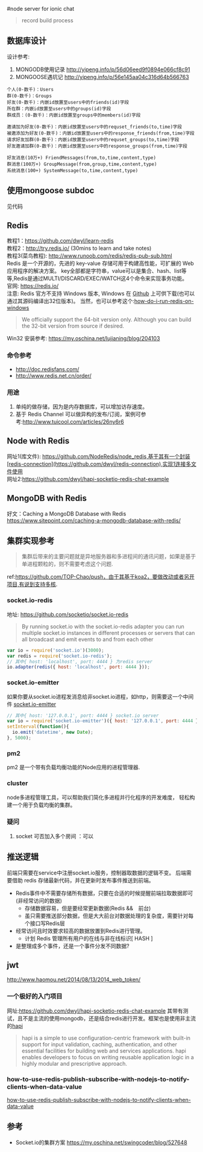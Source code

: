 #node server for ionic chat
> record build process

## 数据库设计
设计参考:
1. MONGODB使用记录 http://yipeng.info/p/56d06eed9f0894e066cf8c91
2. MONGOOSE遇坑记 http://yipeng.info/p/56e145aa04c316d64b566763

```
个人(0-数千)：Users
群(0-数千)：Groups
好友(0-数千)：内嵌id放置至users中的friends(id)字段
所在群：内嵌id放置至users中的groups(id)字段
群成员：(0-数千)：内嵌id放置至groups中的members(id)字段

邀请加为好友(0-数千)：内嵌id放置至users中的requset_friends(to,time)字段
被邀添加为好友(0-数千)：内嵌id放置至users中的response_friends(from,time)字段
请求好友加群(0-数千)：内嵌id放置至users中的requset_groups(to,time)字段
好友邀请加群(0-数千)：内嵌id放置至users中的response_groups(from,time)字段

好友消息(10万+) FriendMessages(from,to,time,content,type)
群消息(100万+) GroupMessage(from,group,time,content,type)
系统消息(100+) SystemMessage(to,time,content,type)
```

## 使用mongoose subdoc
见代码

## Redis
教程1：https://github.com/dwyl/learn-redis   
教程2：http://try.redis.io/ (30mins to learn and take notes)  
教程3(菜鸟教程): http://www.runoob.com/redis/redis-pub-sub.html  
Redis 是一个开源的，先进的 key-value 存储可用于构建高性能，可扩展的 Web 应用程序的解决方案。
key全部都是字符串，value可以是集合、hash、list等等,Redis是通过MULTI/DISCARD/EXEC/WATCH这4个命令来实现事务功能。  
官网: https://redis.io/  
注意: Redis 官方不支持 Windows 版本, Windows 在 [Github](https://github.com/MSOpenTech/redis) 
上可供下载(也可以通过其源码编译出32位版本)。  当然，也可以参考这个:[how-do-i-run-redis-on-windows](http://stackoverflow.com/questions/6476945/how-do-i-run-redis-on-windows)
> We officially support the 64-bit version only. Although you can build the 32-bit version from source if desired. 

Win32 安装参考: https://my.oschina.net/lujianing/blog/204103   

### 命令参考
* http://doc.redisfans.com/  
* http://www.redis.net.cn/order/  

### 用途
1. 单纯的做存储，因为是内存数据库，可以增加访存速度。
2. 基于 Redis Channel 可以做异构的发布/订阅，案例可参考:http://www.tuicool.com/articles/26ny6r6


## Node with Redis
网址1(库文件): https://github.com/NodeRedis/node_redis,基于其有一个封装[redis-connection](https://github.com/dwyl/redis-connection),实现1连接多文件使用  
网址2:https://github.com/dwyl/hapi-socketio-redis-chat-example  


## MongoDB with Redis
好文：Caching a MongoDB Database with Redis  
https://www.sitepoint.com/caching-a-mongodb-database-with-redis/


## 集群实现参考
> 集群后带来的主要问题就是异地服务器和多进程间的通讯问题，如果是基于单进程颗粒的，则不需要考虑这个问题.  

ref:https://github.com/TOP-Chao/push，由于其基于koa2，要做改动或者另开项目,有说到支持多核.

### socket.io-redis
地址: https://github.com/socketio/socket.io-redis
> By running socket.io with the socket.io-redis adapter you can run multiple socket.io instances 
in different processes or servers that can all broadcast and emit events to and from each other   

```javascript
var io = require('socket.io')(3000);
var redis = require('socket.io-redis');
// 其中{ host: 'localhost', port: 4444 } 为redis server
io.adapter(redis({ host: 'localhost', port: 4444 }));
```

### socket.io-emitter
如果你要从socket.io进程发消息给非socket.io进程，如http，则需要这一个中间件
[socket.io-emitter](https://github.com/socketio/socket.io-emitter)

```javascript
// 其中{ host: '127.0.0.1', port: 4444 } socket.io server
var io = require('socket.io-emitter')({ host: '127.0.0.1', port: 4444 });
setInterval(function(){
  io.emit('datetime', new Date);
}, 5000);
```

### pm2
pm2 是一个带有负载均衡功能的Node应用的进程管理器.

### cluster
node多进程管理工具，可以帮助我们简化多进程并行化程序的开发难度，
轻松构建一个用于负载均衡的集群。

### 疑问
1. socket 可否加入多个房间 ：可以


## 推送逻辑
前端只需要在service中注册socket.io服务，控制器取数据的逻辑不变。
后端需要借助 redis 存储最新代码，并在更新时发布事件推送到前端。
* Redis事件中不需要存储所有数据，只要在合适的时候提醒前端拉取数据即可(非经常访问的数据)
  - 存储数据容易，但是要经常更新数据(Redis &&　前台)
  - 虽只需要推送部分数据，但是大大前台对数据处理的复杂度，需要针对每个接口写Redis层
* 经常访问且时效要求较高的数据放置到Redis进行管理。
  - 计划 Redis 管理所有用户的在线与非在线标识[ HASH ]
* 是整理成多个事件，还是一个事件分发不同数据?

## jwt
http://www.haomou.net/2014/08/13/2014_web_token/  

### 一个极好的入门项目
网址:https://github.com/dwyl/hapi-socketio-redis-chat-example
其带有测试，且不是主流的使用mongodb，还是结合redis进行开发。框架也是使用非主流的[hapi](https://github.com/hapijs/hapi/)  
> hapi is a simple to use configuration-centric framework with built-in support for input validation, caching, authentication, and other essential facilities for building web and services applications. hapi enables developers to focus on writing reusable application logic in a highly modular and prescriptive approach.

### how-to-use-redis-publish-subscribe-with-nodejs-to-notify-clients-when-data-value
[how-to-use-redis-publish-subscribe-with-nodejs-to-notify-clients-when-data-value](http://stackoverflow.com/questions/4441798/how-to-use-redis-publish-subscribe-with-nodejs-to-notify-clients-when-data-value)

## 参考
* Socket.io的集群方案
  https://my.oschina.net/swingcoder/blog/527648
